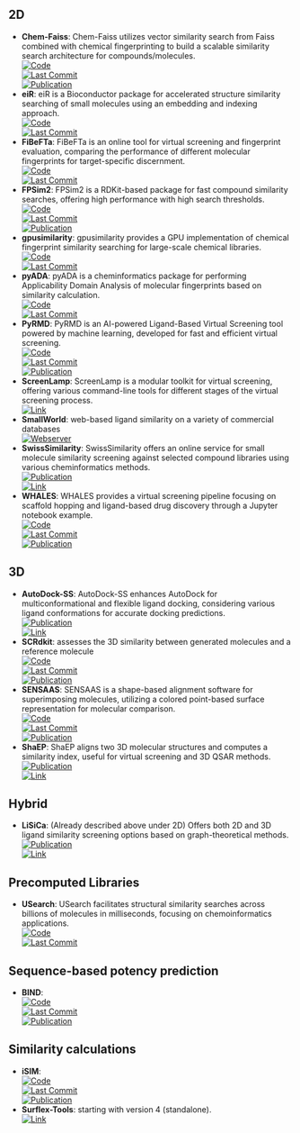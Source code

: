 
## **2D**
- **Chem-Faiss**: Chem-Faiss utilizes vector similarity search from Faiss combined with chemical fingerprinting to build a scalable similarity search architecture for compounds/molecules.  
	[![Code](https://img.shields.io/github/stars/ritabratamaiti/Chem-Faiss?style=for-the-badge&logo=github)](https://github.com/ritabratamaiti/Chem-Faiss)  
	[![Last Commit](https://img.shields.io/github/last-commit/ritabratamaiti/Chem-Faiss?style=for-the-badge&logo=github)](https://github.com/ritabratamaiti/Chem-Faiss)  
	[![Publication](https://img.shields.io/badge/Publication-Citations:N/A-blue?style=for-the-badge&logo=bookstack)](https://zenodo.org/badge/latestdoi/267277104)  
- **eiR**: eiR is a Bioconductor package for accelerated structure similarity searching of small molecules using an embedding and indexing approach.  
	[![Code](https://img.shields.io/github/stars/girke-lab/eiR?style=for-the-badge&logo=github)](https://github.com/girke-lab/eiR)  
	[![Last Commit](https://img.shields.io/github/last-commit/girke-lab/eiR?style=for-the-badge&logo=github)](https://github.com/girke-lab/eiR)  
- **FiBeFTa**: FiBeFTa is an online tool for virtual screening and fingerprint evaluation, comparing the performance of different molecular fingerprints for target-specific discernment.  
	[![Code](https://img.shields.io/github/stars/OriolVillaro/FiBeFTa?style=for-the-badge&logo=github)](https://github.com/OriolVillaro/FiBeFTa)  
	[![Last Commit](https://img.shields.io/github/last-commit/OriolVillaro/FiBeFTa?style=for-the-badge&logo=github)](https://github.com/OriolVillaro/FiBeFTa)  
- **FPSim2**: FPSim2 is a RDKit-based package for fast compound similarity searches, offering high performance with high search thresholds.  
	[![Code](https://img.shields.io/github/stars/chembl/FPSim2?style=for-the-badge&logo=github)](https://github.com/chembl/FPSim2)  
	[![Last Commit](https://img.shields.io/github/last-commit/chembl/FPSim2?style=for-the-badge&logo=github)](https://github.com/chembl/FPSim2)  
	[![Publication](https://img.shields.io/badge/Publication-Citations:71-blue?style=for-the-badge&logo=bookstack)](https://doi.org/10.1021/ci600358f)  
- **gpusimilarity**: gpusimilarity provides a GPU implementation of chemical fingerprint similarity searching for large-scale chemical libraries.  
	[![Code](https://img.shields.io/github/stars/schrodinger/gpusimilarity?style=for-the-badge&logo=github)](https://github.com/schrodinger/gpusimilarity)  
	[![Last Commit](https://img.shields.io/github/last-commit/schrodinger/gpusimilarity?style=for-the-badge&logo=github)](https://github.com/schrodinger/gpusimilarity)  
- **pyADA**: pyADA is a cheminformatics package for performing Applicability Domain Analysis of molecular fingerprints based on similarity calculation.  
	[![Code](https://img.shields.io/github/stars/jeffrichardchemistry/pyADA?style=for-the-badge&logo=github)](https://github.com/jeffrichardchemistry/pyADA)  
	[![Last Commit](https://img.shields.io/github/last-commit/jeffrichardchemistry/pyADA?style=for-the-badge&logo=github)](https://github.com/jeffrichardchemistry/pyADA)  
- **PyRMD**: PyRMD is an AI-powered Ligand-Based Virtual Screening tool powered by machine learning, developed for fast and efficient virtual screening.  
	[![Code](https://img.shields.io/github/stars/cosconatilab/PyRMD?style=for-the-badge&logo=github)](https://github.com/cosconatilab/PyRMD?tab=readme-ov-file)  
	[![Last Commit](https://img.shields.io/github/last-commit/cosconatilab/PyRMD?style=for-the-badge&logo=github)](https://github.com/cosconatilab/PyRMD?tab=readme-ov-file)  
	[![Publication](https://img.shields.io/badge/Publication-Citations:23-blue?style=for-the-badge&logo=bookstack)](https://doi.org/10.1021/acs.jcim.1c00653)  
- **ScreenLamp**: ScreenLamp is a modular toolkit for virtual screening, offering various command-line tools for different stages of the virtual screening process.  
	[![Link](https://img.shields.io/badge/Link-online-brightgreen?style=for-the-badge&logo=cachet&logoColor=65FF8F)](https://psa-lab.github.io/screenlamp/user_guide/tools/)  
- **SmallWorld**: web-based ligand similarity on a variety of commercial databases  
	[![Webserver](https://img.shields.io/badge/Webserver-online-brightgreen?style=for-the-badge&logo=cachet&logoColor=65FF8F)](https://sw.docking.org/search.html)  
- **SwissSimilarity**: SwissSimilarity offers an online service for small molecule similarity screening against selected compound libraries using various cheminformatics methods.  
	[![Publication](https://img.shields.io/badge/Publication-Citations:63-blue?style=for-the-badge&logo=bookstack)](https://doi.org/10.3390%2Fijms23020811)  
	[![Link](https://img.shields.io/badge/Link-online-brightgreen?style=for-the-badge&logo=cachet&logoColor=65FF8F)](http://www.swisssimilarity.ch/)  
- **WHALES**: WHALES provides a virtual screening pipeline focusing on scaffold hopping and ligand-based drug discovery through a Jupyter notebook example.  
	[![Code](https://img.shields.io/github/stars/grisoniFr/scaffold_hopping_whales?style=for-the-badge&logo=github)](https://github.com/grisoniFr/scaffold_hopping_whales/blob/master/code/virtual_screening_pipeline.ipynb)  
	[![Last Commit](https://img.shields.io/github/last-commit/grisoniFr/scaffold_hopping_whales?style=for-the-badge&logo=github)](https://github.com/grisoniFr/scaffold_hopping_whales/blob/master/code/virtual_screening_pipeline.ipynb)  
	[![Publication](https://img.shields.io/badge/Publication-Citations:24-blue?style=for-the-badge&logo=bookstack)](https://doi.org/10.1038%2Fs41598-018-34677-0)  

## **3D**
- **AutoDock-SS**: AutoDock-SS enhances AutoDock for multiconformational and flexible ligand docking, considering various ligand conformations for accurate docking predictions.  
	[![Publication](https://img.shields.io/badge/Publication-Citations:0-blue?style=for-the-badge&logo=bookstack)](https://doi.org/10.1021/acs.jcim.4c00136)  
	[![Link](https://img.shields.io/badge/Link-offline-red?style=for-the-badge&logo=xamarin&logoColor=red)](https://www.semanticscholar.org/paper/AutoDock-SS%3A-AutoDock-for-Multiconformational-Ni-Wang/6a967759d3ab27e076e570238a7f8ce029bfc0e7)  
- **SCRdkit**: assesses the 3D similarity between generated molecules and a reference molecule  
	[![Code](https://img.shields.io/github/stars/oxpig/DEVELOP?style=for-the-badge&logo=github)](https://github.com/oxpig/DEVELOP/blob/main/analysis/calc_SC_RDKit.py)  
	[![Last Commit](https://img.shields.io/github/last-commit/oxpig/DEVELOP?style=for-the-badge&logo=github)](https://github.com/oxpig/DEVELOP/blob/main/analysis/calc_SC_RDKit.py)  
	[![Publication](https://img.shields.io/badge/Publication-Citations:0-blue?style=for-the-badge&logo=bookstack)](https://doi.org/10.1101/2021.04.27.441676v1.full)  
- **SENSAAS**: SENSAAS is a shape-based alignment software for superimposing molecules, utilizing a colored point-based surface representation for molecular comparison.  
	[![Code](https://img.shields.io/github/stars/SENSAAS/sensaas?style=for-the-badge&logo=github)](https://github.com/SENSAAS/sensaas)  
	[![Last Commit](https://img.shields.io/github/last-commit/SENSAAS/sensaas?style=for-the-badge&logo=github)](https://github.com/SENSAAS/sensaas)  
	[![Publication](https://img.shields.io/badge/Publication-Citations:2-blue?style=for-the-badge&logo=bookstack)](https://doi.org/10.1002/minf.202000081)  
- **ShaEP**: ShaEP aligns two 3D molecular structures and computes a similarity index, useful for virtual screening and 3D QSAR methods.  
	[![Publication](https://img.shields.io/badge/Publication-Citations:163-blue?style=for-the-badge&logo=bookstack)](https://doi.org/10.1021/ci800315d)  
	[![Link](https://img.shields.io/badge/Link-online-brightgreen?style=for-the-badge&logo=cachet&logoColor=65FF8F)](https://users.abo.fi/mivainio/shaep/)  

## **Hybrid**
- **LiSiCa**: (Already described above under 2D) Offers both 2D and 3D ligand similarity screening options based on graph-theoretical methods.  
	[![Publication](https://img.shields.io/badge/Publication-Citations:71-blue?style=for-the-badge&logo=bookstack)](https://doi.org/10.1021/acs.jcim.5b00136)  
	[![Link](https://img.shields.io/badge/Link-online-brightgreen?style=for-the-badge&logo=cachet&logoColor=65FF8F)](http://insilab.org/lisica/)  

## **Precomputed Libraries**
- **USearch**: USearch facilitates structural similarity searches across billions of molecules in milliseconds, focusing on chemoinformatics applications.  
	[![Code](https://img.shields.io/github/stars/ashvardanian/usearch-molecules?style=for-the-badge&logo=github)](https://github.com/ashvardanian/usearch-molecules)  
	[![Last Commit](https://img.shields.io/github/last-commit/ashvardanian/usearch-molecules?style=for-the-badge&logo=github)](https://github.com/ashvardanian/usearch-molecules)  

## **Sequence-based potency prediction**
- **BIND**:   
	[![Code](https://img.shields.io/github/stars/Chokyotager/BIND?style=for-the-badge&logo=github)](https://github.com/Chokyotager/BIND)  
	[![Last Commit](https://img.shields.io/github/last-commit/Chokyotager/BIND?style=for-the-badge&logo=github)](https://github.com/Chokyotager/BIND)  
	[![Publication](https://img.shields.io/badge/Publication-Citations:0-blue?style=for-the-badge&logo=bookstack)](https://doi.org/10.1101/2024.04.16.589765)  

## **Similarity calculations**
- **iSIM**:   
	[![Code](https://img.shields.io/github/stars/mqcomplab/iSIM?style=for-the-badge&logo=github)](https://github.com/mqcomplab/iSIM/blob/main/iSIM_example.ipynb)  
	[![Last Commit](https://img.shields.io/github/last-commit/mqcomplab/iSIM?style=for-the-badge&logo=github)](https://github.com/mqcomplab/iSIM/blob/main/iSIM_example.ipynb)  
	[![Publication](https://img.shields.io/badge/Publication-Citations:52-blue?style=for-the-badge&logo=bookstack)](https://doi.org/10.1021/acs.jcim.2c01073)  
- **Surflex-Tools**: starting with version 4 (standalone).  
	[![Link](https://img.shields.io/badge/Link-online-brightgreen?style=for-the-badge&logo=cachet&logoColor=65FF8F)](http://www.biopharmics.com/)  
